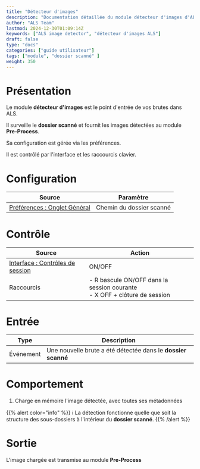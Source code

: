 ```yaml
---
title: "Détecteur d'images"
description: "Documentation détaillée du module détecteur d'images d'ALS"
author: "ALS Team"
lastmod: 2024-12-30T01:09:14Z
keywords: ["ALS image detector", "détecteur d'images ALS"]
draft: false
type: "docs"
categories: ["guide utilisateur"] 
tags: ["module", "dossier scanné" ]
weight: 350
---
```


# Présentation

Le module **détecteur d'images** est le point d'entrée de vos brutes dans ALS.

Il surveille le **dossier scanné** et fournit les images détectées au module **Pre-Process**.

Sa configuration est gérée via les préférences.

Il est contrôlé par l'interface et les raccourcis clavier.

# Configuration

| Source                                                                      | Paramètre                |
|-----------------------------------------------------------------------------|--------------------------|
| [Préférences : Onglet Général](../../preferences/general/#scan-folder) | Chemin du dossier scanné |  


# Contrôle

| Source                                                                       | Action                                                                                                                               |
|------------------------------------------------------------------------------|--------------------------------------------------------------------------------------------------------------------------------------|
| [Interface : Contrôles de session](../../als-gui/controls/#session-controls) | ON/OFF                                                                                                                               |
| Raccourcis                                                                   | - <span class="als-ks">R</span> bascule ON/OFF dans la session courante<br> - <span class="als-ks">X</span> OFF + clôture de session |

# Entrée

| Type      | Description                                                  |
|-----------|--------------------------------------------------------------|
| Événement | Une nouvelle brute a été détectée dans le **dossier scanné** |


# Comportement

1. Charge en mémoire l'image détectée, avec toutes ses métadonnées

{{% alert color="info" %}}
ℹ️ La détection fonctionne quelle que soit la structure des sous-dossiers à l'intérieur du **dossier scanné**.
{{% /alert %}}

# Sortie

L'image chargée est transmise au module **Pre-Process** 